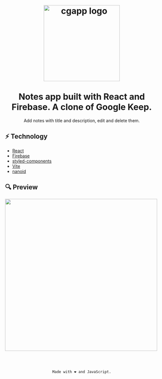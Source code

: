 <h1 align="center">
  <img alt="cgapp logo" src="https://i.imgur.com/WuEIXcZ.png" width="250px"/><br/><br/>
  Notes app built with React and Firebase. A clone of Google Keep.
</h1>
<p align="center">Add notes with title and description, edit and delete them.</p>

## ⚡️ Technology

- [React](https://reactjs.org/)
- [Firebase](https://firebase.google.com/)
- [styled-components](https://styled-components.com/)
- [Vite](https://vitejs.dev/)
- [nanoid](https://github.com/ai/nanoid)

## 🔍 Preview
<p align="left"><img align="center" width="500" src="https://i.imgur.com/AHsU26J.png"/></p><br/><br/>

<p align="center"><code>Made with ❤️ and JavaScript.</code></p>
